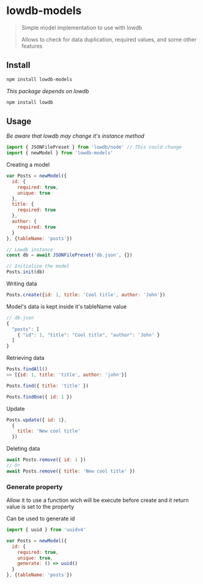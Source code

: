 # lowdb-models

> Simple model implementation to use with lowdb
>
> Allows to check for data duplication, required values, and some other features

## Install

```sh
npm install lowdb-models
```
_This package depends on lowdb_
```sh
npm install lowdb
```

## Usage
_Be aware that lowdb may change it's instance method_
```js
import { JSONFilePreset } from 'lowdb/node' // This could change
import { newModel } from 'lowdb-models'
```

Creating a model
```js
var Posts = newModel({
  id: {
    required: true,
    unique: true
  },
  title: {
    required: true
  },
  author: {
    required: true
  }
}, {tableName: 'posts'})
```
```js
// Lowdb instance
const db = await JSONFilePreset('db.json', {})

// Initialize the model
Posts.init(db)
```

Writing data

```js
Posts.create({id: 1, title: 'Cool title', author: 'John'})
```
Model's data is kept inside it's tableName value
```js
// db.json
{
  "posts": [
    { "id": 1, "title": "Cool title", "author": 'John' }
  ]
}
```

Retrieving data
```js
Posts.findAll()
>> [{id: 1, title: 'title', author: 'john'}] 
```

```js
Posts.find({ title: 'title' })
```
```js
Posts.findOne({ id: 1 })
```

Update
```js
Posts.update({ id: 1},
  {
    title: 'New cool title'
  })
```

Deleting data
```js
await Posts.remove({ id: 1 })
// Or
await Posts.remove({ title: 'New cool title' })
```

### Generate property

Allow it to use a function wich will be execute before create and it return value is set to the property

Can be used to generate id

```js
import { uuid } from 'uuidv4'

var Posts = newModel({
  id: {
    required: true,
    unique: true,
    generate: () => uuid()
  }
}, {tableName: 'posts'})
```